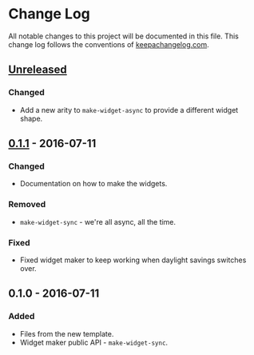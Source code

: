 # Change Log
All notable changes to this project will be documented in this file. This change log follows the conventions of [keepachangelog.com](http://keepachangelog.com/).

## [Unreleased]
### Changed
- Add a new arity to `make-widget-async` to provide a different widget shape.

## [0.1.1] - 2016-07-11
### Changed
- Documentation on how to make the widgets.

### Removed
- `make-widget-sync` - we're all async, all the time.

### Fixed
- Fixed widget maker to keep working when daylight savings switches over.

## 0.1.0 - 2016-07-11
### Added
- Files from the new template.
- Widget maker public API - `make-widget-sync`.

[Unreleased]: https://github.com/your-name/lease-car-finances/compare/0.1.1...HEAD
[0.1.1]: https://github.com/your-name/lease-car-finances/compare/0.1.0...0.1.1

